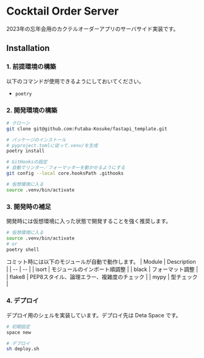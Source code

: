 # Cocktail Order Server

2023年の忘年会用のカクテルオーダーアプリのサーバサイド実装です。

## Installation

### 1. 前提環境の構築
以下のコマンドが使用できるようにしておいてください。
- `poetry`

### 2. 開発環境の構築
```sh
# クローン
git clone git@github.com:Futaba-Kosuke/fastapi_template.git

# パッケージのインストール
# pyproject.tomlに従って.venv/を生成
poetry install

# GitHooksの設定
# 自動でリンター／フォーマッターを動かせるようにする
git config --local core.hooksPath .githooks

# 仮想環境に入る
source .venv/bin/activate
```

### 3. 開発時の補足
開発時には仮想環境に入った状態で開発することを強く推奨します。
```sh
# 仮想環境に入る
source .venv/bin/activate
# or
poetry shell
```

コミット時には以下のモジュールが自動で動作します。
| Module | Description |
| -- | -- |
| isort | モジュールのインポート順調整 |
| black | フォーマット調整 |
| flake8 | PEP8スタイル、論理エラー、複雑度のチェック |
| mypy | 型チェック |

### 4. デプロイ
デプロイ用のシェルを実装しています。デプロイ先は Deta Space です。
```sh
# 初期設定
space new

# デプロイ
sh deploy.sh
```